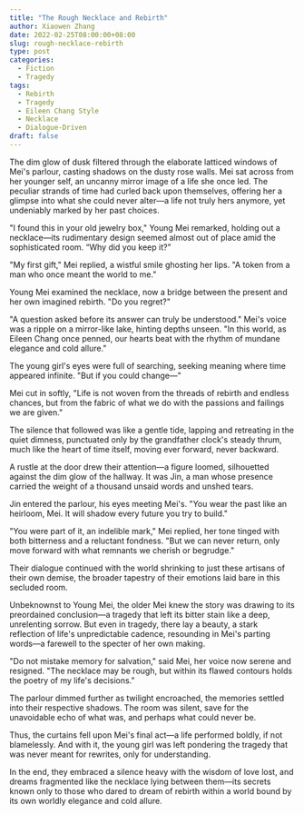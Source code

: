```yaml
---
title: "The Rough Necklace and Rebirth"
author: Xiaowen Zhang
date: 2022-02-25T08:00:00+08:00
slug: rough-necklace-rebirth
type: post
categories:
  - Fiction
  - Tragedy
tags:
  - Rebirth
  - Tragedy
  - Eileen Chang Style
  - Necklace
  - Dialogue-Driven
draft: false
---
```


The dim glow of dusk filtered through the elaborate latticed windows of Mei's parlour, casting shadows on the dusty rose walls. Mei sat across from her younger self, an uncanny mirror image of a life she once led. The peculiar strands of time had curled back upon themselves, offering her a glimpse into what she could never alter—a life not truly hers anymore, yet undeniably marked by her past choices.

"I found this in your old jewelry box," Young Mei remarked, holding out a necklace—its rudimentary design seemed almost out of place amid the sophisticated room. “Why did you keep it?”

"My first gift," Mei replied, a wistful smile ghosting her lips. "A token from a man who once meant the world to me."

Young Mei examined the necklace, now a bridge between the present and her own imagined rebirth. "Do you regret?"

"A question asked before its answer can truly be understood." Mei's voice was a ripple on a mirror-like lake, hinting depths unseen. "In this world, as Eileen Chang once penned, our hearts beat with the rhythm of mundane elegance and cold allure."

The young girl's eyes were full of searching, seeking meaning where time appeared infinite. "But if you could change—"

Mei cut in softly, "Life is not woven from the threads of rebirth and endless chances, but from the fabric of what we do with the passions and failings we are given."

The silence that followed was like a gentle tide, lapping and retreating in the quiet dimness, punctuated only by the grandfather clock's steady thrum, much like the heart of time itself, moving ever forward, never backward.

A rustle at the door drew their attention—a figure loomed, silhouetted against the dim glow of the hallway. It was Jin, a man whose presence carried the weight of a thousand unsaid words and unshed tears.

Jin entered the parlour, his eyes meeting Mei's. "You wear the past like an heirloom, Mei. It will shadow every future you try to build."

"You were part of it, an indelible mark," Mei replied, her tone tinged with both bitterness and a reluctant fondness. "But we can never return, only move forward with what remnants we cherish or begrudge."

Their dialogue continued with the world shrinking to just these artisans of their own demise, the broader tapestry of their emotions laid bare in this secluded room. 

Unbeknownst to Young Mei, the older Mei knew the story was drawing to its preordained conclusion—a tragedy that left its bitter stain like a deep, unrelenting sorrow. But even in tragedy, there lay a beauty, a stark reflection of life's unpredictable cadence, resounding in Mei's parting words—a farewell to the specter of her own making.

"Do not mistake memory for salvation," said Mei, her voice now serene and resigned. "The necklace may be rough, but within its flawed contours holds the poetry of my life's decisions."

The parlour dimmed further as twilight encroached, the memories settled into their respective shadows. The room was silent, save for the unavoidable echo of what was, and perhaps what could never be.

Thus, the curtains fell upon Mei's final act—a life performed boldly, if not blamelessly. And with it, the young girl was left pondering the tragedy that was never meant for rewrites, only for understanding.

In the end, they embraced a silence heavy with the wisdom of love lost, and dreams fragmented like the necklace lying between them—its secrets known only to those who dared to dream of rebirth within a world bound by its own worldly elegance and cold allure.